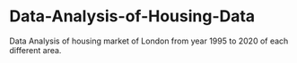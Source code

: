 # Data-Analysis-of-Housing-Data
Data Analysis of housing market of London  from year 1995 to 2020 of each different area.
